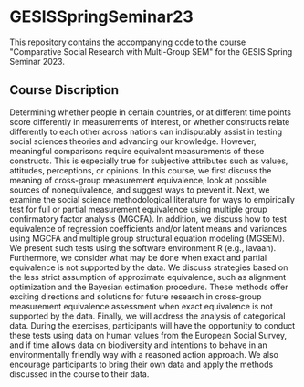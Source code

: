 # GESISSpringSeminar23

This repository contains the accompanying code to the course "Comparative Social Research with Multi-Group SEM" for the GESIS Spring Seminar 2023.

## Course Discription

Determining whether people in certain countries, or at different time points score differently in measurements of interest, or whether constructs relate differently to each other across nations can indisputably assist in testing social sciences theories and advancing our knowledge. However, meaningful comparisons require equivalent measurements of these constructs. This is especially true for subjective attributes such as values, attitudes, perceptions, or opinions. In this course, we first discuss the meaning of cross-group measurement equivalence, look at possible sources of nonequivalence, and suggest ways to prevent it. Next, we examine the social science methodological literature for ways to empirically test for full or partial measurement equivalence using multiple group confirmatory factor analysis (MGCFA). In addition, we discuss how to test equivalence of regression coefficients and/or latent means and variances using MGCFA and multiple group structural equation modeling (MGSEM). We present such tests using the software environment R (e.g., lavaan). Furthermore, we consider what may be done when exact and partial equivalence is not supported by the data. We discuss strategies based on the less strict assumption of approximate equivalence, such as alignment optimization and the Bayesian estimation procedure. These methods offer exciting directions and solutions for future research in cross-group measurement equivalence assessment when exact equivalence is not supported by the data. Finally, we will address the analysis of categorical data. During the exercises, participants will have the opportunity to conduct these tests using data on human values from the European Social Survey, and if time allows data on biodiversity and intentions to behave in an environmentally friendly way with a reasoned action approach. We also encourage participants to bring their own data and apply the methods discussed in the course to their data.
